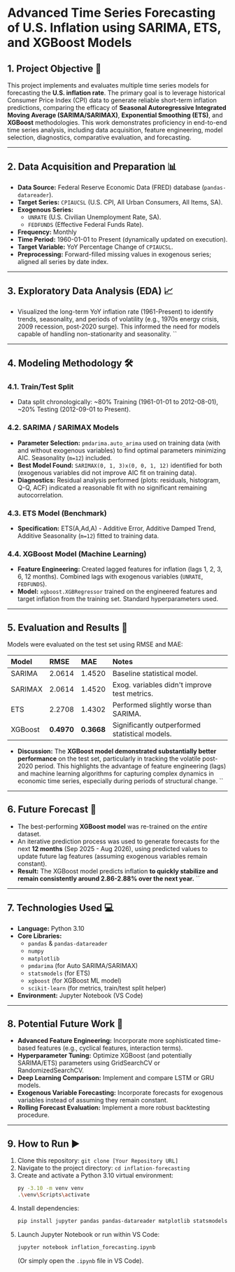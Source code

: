 # Advanced Time Series Forecasting of U.S. Inflation using SARIMA, ETS, and XGBoost Models

## 1. Project Objective 🎯

This project implements and evaluates multiple time series models for forecasting the **U.S. inflation rate**. The primary goal is to leverage historical Consumer Price Index (CPI) data to generate reliable short-term inflation predictions, comparing the efficacy of **Seasonal Autoregressive Integrated Moving Average (SARIMA/SARIMAX)**, **Exponential Smoothing (ETS)**, and **XGBoost** methodologies. This work demonstrates proficiency in end-to-end time series analysis, including data acquisition, feature engineering, model selection, diagnostics, comparative evaluation, and forecasting.

---

## 2. Data Acquisition and Preparation 📊

* **Data Source:** Federal Reserve Economic Data (FRED) database (`pandas-datareader`).
* **Target Series:** `CPIAUCSL` (U.S. CPI, All Urban Consumers, All Items, SA).
* **Exogenous Series:**
    * `UNRATE` (U.S. Civilian Unemployment Rate, SA).
    * `FEDFUNDS` (Effective Federal Funds Rate).
* **Frequency:** Monthly
* **Time Period:** 1960-01-01 to Present (dynamically updated on execution).
* **Target Variable:** YoY Percentage Change of `CPIAUCSL`.
* **Preprocessing:** Forward-filled missing values in exogenous series; aligned all series by date index.

---

## 3. Exploratory Data Analysis (EDA) 📈

* Visualized the long-term YoY inflation rate (1961-Present) to identify trends, seasonality, and periods of volatility (e.g., 1970s energy crisis, 2009 recession, post-2020 surge). This informed the need for models capable of handling non-stationarity and seasonality.
    ``

---

## 4. Modeling Methodology 🛠️

### 4.1. Train/Test Split

* Data split chronologically: ~80% Training (1961-01-01 to 2012-08-01), ~20% Testing (2012-09-01 to Present).

### 4.2. SARIMA / SARIMAX Models

* **Parameter Selection:** `pmdarima.auto_arima` used on training data (with and without exogenous variables) to find optimal parameters minimizing AIC. Seasonality (`m=12`) included.
* **Best Model Found:** `SARIMAX(0, 1, 3)x(0, 0, 1, 12)` identified for both (exogenous variables did not improve AIC fit on training data).
* **Diagnostics:** Residual analysis performed (plots: residuals, histogram, Q-Q, ACF) indicated a reasonable fit with no significant remaining autocorrelation.

### 4.3. ETS Model (Benchmark)

* **Specification:** ETS(A,Ad,A) - Additive Error, Additive Damped Trend, Additive Seasonality (`m=12`) fitted to training data.

### 4.4. XGBoost Model (Machine Learning)

* **Feature Engineering:** Created lagged features for inflation (lags 1, 2, 3, 6, 12 months). Combined lags with exogenous variables (`UNRATE`, `FEDFUNDS`).
* **Model:** `xgboost.XGBRegressor` trained on the engineered features and target inflation from the training set. Standard hyperparameters used.

---

## 5. Evaluation and Results 🎯

Models were evaluated on the test set using RMSE and MAE:

| Model   | RMSE       | MAE        | Notes                                         |
| :------ | :--------- | :--------- | :-------------------------------------------- |
| SARIMA  | 2.0614     | 1.4520     | Baseline statistical model.                   |
| SARIMAX | 2.0614     | 1.4520     | Exog. variables didn't improve test metrics. |
| ETS     | 2.2708     | 1.4302     | Performed slightly worse than SARIMA.         |
| XGBoost | **0.4970** | **0.3668** | Significantly outperformed statistical models. |

* **Discussion:** The **XGBoost model demonstrated substantially better performance** on the test set, particularly in tracking the volatile post-2020 period. This highlights the advantage of feature engineering (lags) and machine learning algorithms for capturing complex dynamics in economic time series, especially during periods of structural change.
    ``

---

## 6. Future Forecast 🔮

* The best-performing **XGBoost model** was re-trained on the *entire* dataset.
* An iterative prediction process was used to generate forecasts for the next **12 months** (Sep 2025 - Aug 2026), using predicted values to update future lag features (assuming exogenous variables remain constant).
* **Result:** The XGBoost model predicts inflation **to quickly stabilize and remain consistently around 2.86-2.88% over the next year.**
    ``

---

## 7. Technologies Used 💻

* **Language:** Python 3.10
* **Core Libraries:**
    * `pandas` & `pandas-datareader`
    * `numpy`
    * `matplotlib`
    * `pmdarima` (for Auto SARIMA/SARIMAX)
    * `statsmodels` (for ETS)
    * `xgboost` (for XGBoost ML model)
    * `scikit-learn` (for metrics, train/test split helper)
* **Environment:** Jupyter Notebook (VS Code)

---

## 8. Potential Future Work 🚀

* **Advanced Feature Engineering:** Incorporate more sophisticated time-based features (e.g., cyclical features, interaction terms).
* **Hyperparameter Tuning:** Optimize XGBoost (and potentially SARIMA/ETS) parameters using GridSearchCV or RandomizedSearchCV.
* **Deep Learning Comparison:** Implement and compare LSTM or GRU models.
* **Exogenous Variable Forecasting:** Incorporate forecasts for exogenous variables instead of assuming they remain constant.
* **Rolling Forecast Evaluation:** Implement a more robust backtesting procedure.

---

## 9. How to Run ▶️

1.  Clone this repository: `git clone [Your Repository URL]`
2.  Navigate to the project directory: `cd inflation-forecasting`
3.  Create and activate a Python 3.10 virtual environment:
    ```bash
    py -3.10 -m venv venv
    .\venv\Scripts\activate
    ```
4.  Install dependencies:
    ```bash
    pip install jupyter pandas pandas-datareader matplotlib statsmodels pmdarima scikit-learn xgboost
    ```
5.  Launch Jupyter Notebook or run within VS Code:
    ```bash
    jupyter notebook inflation_forecasting.ipynb
    ```
    (Or simply open the `.ipynb` file in VS Code).
